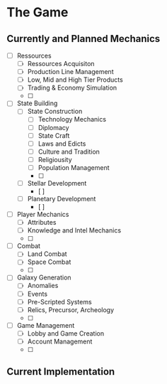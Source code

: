 # The Game

## Currently and Planned Mechanics

- [ ] Ressources
    - [ ] Ressources Acquisiton
    - [ ] Production Line Management
    - [ ] Low, Mid and High Tier Products
    - [ ] Trading & Economy Simulation
    - [ ] 
- [ ] State Building
    - [ ] State Construction
        - [ ] Technology Mechanics
        - [ ] Diplomacy
        - [ ] State Craft
        - [ ] Laws and Edicts
        - [ ] Culture and Tradition
        - [ ] Religiousity
        - [ ] Population Management
        - [ ] 
    - [ ] Stellar Development
        - [ ] 
    - [ ] Planetary Development
        - [ ] 
- [ ] Player Mechanics
    - [ ] Attributes
    - [ ] Knowledge and Intel Mechanics
    - [ ] 
- [ ] Combat
    - [ ] Land Combat
    - [ ] Space Combat 
    - [ ] 
- [ ] Galaxy Generation
    - [ ] Anomalies
    - [ ] Events
    - [ ] Pre-Scripted Systems
    - [ ] Relics, Precursor, Archeology
    - [ ] 
- [ ] Game Management
    - [ ] Lobby and Game Creation
    - [ ] Account Management
    - [ ] 

## Current Implementation

